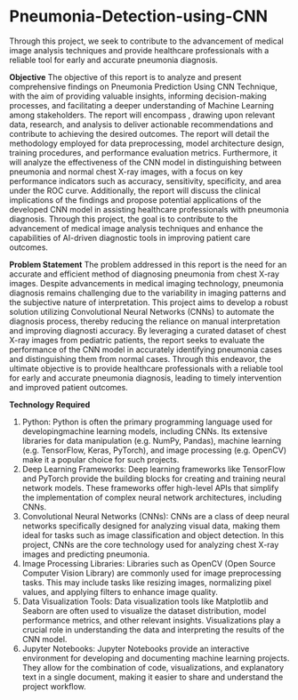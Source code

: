 # Pneumonia-Detection-using-CNN
Through this project, we seek to contribute to the advancement of medical image analysis techniques and provide healthcare professionals with a reliable tool for early and accurate pneumonia diagnosis. 

**Objective**
The objective of this report is to analyze and present comprehensive findings on Pneumonia Prediction Using CNN Technique, with the aim of providing valuable insights, informing decision-making processes, and facilitating a deeper understanding of Machine Learning among stakeholders. The report will encompass , drawing upon relevant data, research, and analysis to deliver actionable recommendations and contribute to achieving the desired outcomes. The report will detail the methodology employed for data preprocessing, model architecture design, training procedures, and performance evaluation metrics. Furthermore, it will analyze the effectiveness of the CNN model in distinguishing between pneumonia and normal chest X-ray images, with a focus on key performance indicators such as accuracy, sensitivity, specificity, and area under the ROC curve. Additionally, the report will discuss the clinical implications of the findings and propose potential applications of the developed CNN model in assisting healthcare professionals with pneumonia diagnosis. Through this project, the goal is to contribute to the advancement of medical image analysis techniques and enhance the capabilities of AI-driven diagnostic tools in improving patient care outcomes.

**Problem Statement**
The problem addressed in this report is the need for an accurate and efficient method of diagnosing pneumonia from chest X-ray images. Despite advancements in medical imaging technology, pneumonia diagnosis remains challenging due to the variability in imaging patterns and the subjective nature of interpretation. This project aims to develop a robust solution utilizing Convolutional Neural Networks (CNNs) to automate the diagnosis process, thereby reducing the reliance on manual interpretation and improving diagnosti accuracy. By leveraging a curated dataset of chest X-ray images from pediatric patients, the report seeks to evaluate the performance of the CNN model in accurately identifying pneumonia cases and distinguishing them from normal cases. Through this endeavor, the ultimate objective is to provide healthcare professionals with a reliable tool for early and accurate pneumonia diagnosis, leading to timely intervention and improved patient outcomes.

**Technology Required**
1. Python: Python is often the primary programming language used for developingmachine learning models, including CNNs. Its extensive libraries for data manipulation (e.g. NumPy, Pandas), machine learning (e.g. TensorFlow, Keras, PyTorch), and image processing (e.g. OpenCV) make it a popular choice for such projects.
2. Deep Learning Frameworks: Deep learning frameworks like TensorFlow and PyTorch provide the building blocks for creating and training neural network models. These frameworks offer high-level APIs that simplify the implementation of complex neural network architectures, including CNNs.
3. Convolutional Neural Networks (CNNs): CNNs are a class of deep neural networks specifically designed for analyzing visual data, making them ideal for tasks such as image classification and object detection. In this project, CNNs are the core technology used for analyzing chest X-ray images and predicting pneumonia.
4. Image Processing Libraries: Libraries such as OpenCV (Open Source Computer Vision Library) are commonly used for image preprocessing tasks. This may include tasks like resizing images, normalizing pixel values, and applying filters to enhance image quality.
5. Data Visualization Tools: Data visualization tools like Matplotlib and Seaborn are often used to visualize the dataset distribution, model performance metrics, and other relevant insights. Visualizations play a crucial role in understanding the data and interpreting the results of the CNN model.
6. Jupyter Notebooks: Jupyter Notebooks provide an interactive environment for developing and documenting machine learning projects. They allow for the combination of code, visualizations, and explanatory text in a single document, making it easier to share and understand the project workflow.
